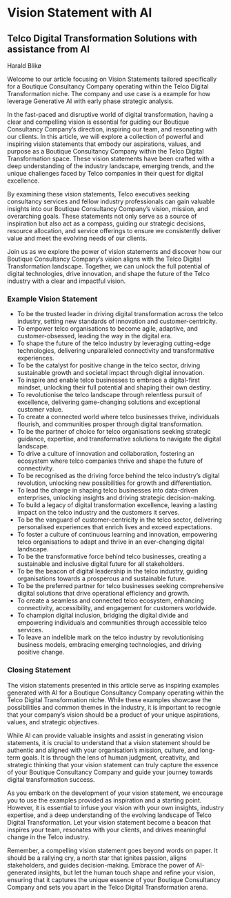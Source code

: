# Vision Statement with AI

## Telco Digital Transformation Solutions with assistance from AI
Harald Blikø

Welcome to our article focusing on Vision Statements tailored specifically for a Boutique Consultancy Company operating within the Telco Digital Transformation niche. The company and use case is a example for how leverage Generative AI with early phase strategic analysis.

In the fast-paced and disruptive world of digital transformation, having a clear and compelling vision is essential for guiding our Boutique Consultancy Company’s direction, inspiring our team, and resonating with our clients. In this article, we will explore a collection of powerful and inspiring vision statements that embody our aspirations, values, and purpose as a Boutique Consultancy Company within the Telco Digital Transformation space. These vision statements have been crafted with a deep understanding of the industry landscape, emerging trends, and the unique challenges faced by Telco companies in their quest for digital excellence.

By examining these vision statements, Telco executives seeking consultancy services and fellow industry professionals can gain valuable insights into our Boutique Consultancy Company’s vision, mission, and overarching goals. These statements not only serve as a source of inspiration but also act as a compass, guiding our strategic decisions, resource allocation, and service offerings to ensure we consistently deliver value and meet the evolving needs of our clients.

Join us as we explore the power of vision statements and discover how our Boutique Consultancy Company’s vision aligns with the Telco Digital Transformation landscape. Together, we can unlock the full potential of digital technologies, drive innovation, and shape the future of the Telco industry with a clear and impactful vision.

### Example Vision Statement
* To be the trusted leader in driving digital transformation across the telco industry, setting new standards of innovation and customer-centricity.
* To empower telco organisations to become agile, adaptive, and customer-obsessed, leading the way in the digital era.
* To shape the future of the telco industry by leveraging cutting-edge technologies, delivering unparalleled connectivity and transformative experiences.
* To be the catalyst for positive change in the telco sector, driving sustainable growth and societal impact through digital innovation.
* To inspire and enable telco businesses to embrace a digital-first mindset, unlocking their full potential and shaping their own destiny.
* To revolutionise the telco landscape through relentless pursuit of excellence, delivering game-changing solutions and exceptional customer value.
* To create a connected world where telco businesses thrive, individuals flourish, and communities prosper through digital transformation.
* To be the partner of choice for telco organisations seeking strategic guidance, expertise, and transformative solutions to navigate the digital landscape.
* To drive a culture of innovation and collaboration, fostering an ecosystem where telco companies thrive and shape the future of connectivity.
* To be recognised as the driving force behind the telco industry’s digital revolution, unlocking new possibilities for growth and differentiation.
* To lead the charge in shaping telco businesses into data-driven enterprises, unlocking insights and driving strategic decision-making.
* To build a legacy of digital transformation excellence, leaving a lasting impact on the telco industry and the customers it serves.
* To be the vanguard of customer-centricity in the telco sector, delivering personalised experiences that enrich lives and exceed expectations.
* To foster a culture of continuous learning and innovation, empowering telco organisations to adapt and thrive in an ever-changing digital landscape.
* To be the transformative force behind telco businesses, creating a sustainable and inclusive digital future for all stakeholders.
* To be the beacon of digital leadership in the telco industry, guiding organisations towards a prosperous and sustainable future.
* To be the preferred partner for telco businesses seeking comprehensive digital solutions that drive operational efficiency and growth.
* To create a seamless and connected telco ecosystem, enhancing connectivity, accessibility, and engagement for customers worldwide.
* To champion digital inclusion, bridging the digital divide and empowering individuals and communities through accessible telco services.
* To leave an indelible mark on the telco industry by revolutionising business models, embracing emerging technologies, and driving positive change.

### Closing Statement
The vision statements presented in this article serve as inspiring examples generated with AI for a Boutique Consultancy Company operating within the Telco Digital Transformation niche. While these examples showcase the possibilities and common themes in the industry, it is important to recognie that your company’s vision should be a product of your unique aspirations, values, and strategic objectives.

While AI can provide valuable insights and assist in generating vision statements, it is crucial to understand that a vision statement should be authentic and aligned with your organisation’s mission, culture, and long-term goals. It is through the lens of human judgment, creativity, and strategic thinking that your vision statement can truly capture the essence of your Boutique Consultancy Company and guide your journey towards digital transformation success.

As you embark on the development of your vision statement, we encourage you to use the examples provided as inspiration and a starting point. However, it is essential to infuse your vision with your own insights, industry expertise, and a deep understanding of the evolving landscape of Telco Digital Transformation. Let your vision statement become a beacon that inspires your team, resonates with your clients, and drives meaningful change in the Telco industry.

Remember, a compelling vision statement goes beyond words on paper. It should be a rallying cry, a north star that ignites passion, aligns stakeholders, and guides decision-making. Embrace the power of AI-generated insights, but let the human touch shape and refine your vision, ensuring that it captures the unique essence of your Boutique Consultancy Company and sets you apart in the Telco Digital Transformation arena.